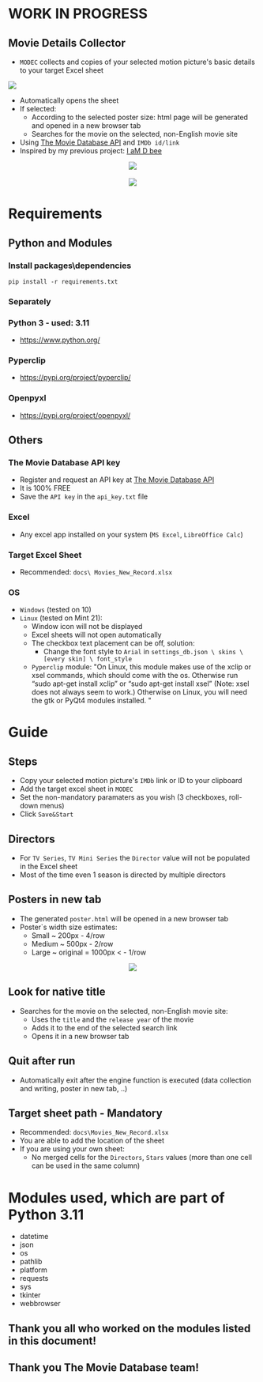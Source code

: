 # WORK IN PROGRESS
## Movie Details Collector
- `MODEC` collects and copies of your selected motion picture's basic details to your target Excel sheet

<img src="docs/guide/target_sheet.png"> 

- Automatically opens the sheet
- If selected: 
    - According to the selected poster size: html page will be generated and opened in a new browser tab
    - Searches for the movie on the selected, non-English movie site
- Using [The Movie Database API](https://www.themoviedb.org/documentation/api) and `IMDb id/link`
- Inspired by my previous project: [I aM D bee](https://github.com/K4KarolE/I_aM_D_bee)

<div align="center">
    <img src="docs/promo/initech.png" </img> 
</div>

<br>
<div align="center">
    <img src="docs/promo/nostromo.png" </img> 
</div>


# Requirements
## Python and Modules
### Install packages\dependencies
```
pip install -r requirements.txt
```
### Separately
### Python 3 - used: 3.11
- https://www.python.org/

### Pyperclip
- https://pypi.org/project/pyperclip/

### Openpyxl
- https://pypi.org/project/openpyxl/

## Others
### The Movie Database API key
- Register and request an API key at [The Movie Database API](https://www.themoviedb.org/documentation/api)
- It is 100% FREE
- Save the `API key` in the `api_key.txt` file

### Excel
- Any excel app installed on your system (`MS Excel`, `LibreOffice Calc`)

### Target Excel Sheet
- Recommended: `docs\ Movies_New_Record.xlsx`

### OS
- `Windows` (tested on 10)
- `Linux` (tested on Mint 21):
    - Window icon will not be displayed
    - Excel sheets will not open automatically
    - The checkbox text placement can be off, solution:
        - Change the font style to `Arial` in `settings_db.json \ skins \ [every skin] \ font_style`  
    - `Pyperclip` module: "On Linux, this module makes use of the xclip or xsel commands, which should come with the os. Otherwise run “sudo apt-get install xclip” or “sudo apt-get install xsel” (Note: xsel does not always seem to work.) Otherwise on Linux, you will need the gtk or PyQt4 modules installed. "

# Guide
## Steps
- Copy your selected motion picture's `IMDb` link or ID to your clipboard
- Add the target excel sheet in `MODEC`
- Set the non-mandatory paramaters as you wish (3 checkboxes, roll-down menus)
- Click `Save&Start`

## Directors
- For `TV Series`, `TV Mini Series` the `Director` value will not be populated in the Excel sheet
- Most of the time even 1 season is directed by multiple directors

## Posters in new tab
- The generated `poster.html` will be opened in a new browser tab
- Poster`s width size estimates: 
    - Small ~ 200px - 4/row
    - Medium ~ 500px - 2/row
    - Large ~ original = 1000px < - 1/row
<div align="center">
    <img src="docs/guide/poster.png"</img> 
</div> 

## Look for native title
- Searches for the movie on the selected, non-English movie site:
    - Uses the `title` and the `release year` of the movie
    - Adds it to the end of the selected search link
    - Opens it in a new browser tab

## Quit after run
- Automatically exit after the engine function is executed (data collection and writing, poster in new tab, ..)

## Target sheet path - Mandatory
- Recommended: `docs\Movies_New_Record.xlsx`
- You are able to add the location of the sheet
- If you are using your own sheet:
    - No merged cells for the `Directors`, `Stars` values (more than one cell can be used in the same column)


# Modules used, which are part of Python 3.11
- datetime
- json
- os
- pathlib
- platform
- requests
- sys
- tkinter
- webbrowser

## Thank you all who worked on the modules listed in this document!
## Thank you The Movie Database team!
